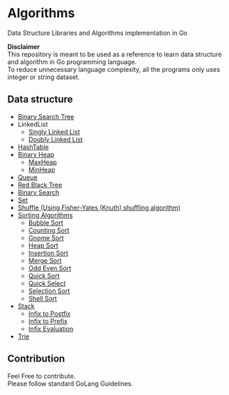 # Algorithms
Data Structure Libraries and Algorithms implementation in Go

**Disclaimer**<br />
This repository is meant to be used as a reference to learn data structure and
algorithm in Go programming language.<br />To reduce unnecessary language
complexity, all the programs only uses integer or string dataset.

## Data structure
* [Binary Search Tree](bst/)
* LinkedList
    * [Singly Linked List](linkedlist/)
    * [Doubly Linked List](doublylinkedlist/)
* [HashTable](hashtable/)
* [Binary Heap](heap/)
  * [MaxHeap](heap/maxheap)
  * [MinHeap](heap/minheap)
* [Queue](queue/)
* [Red Black Tree](redblacktree/)
* [Binary Search](search/)
* [Set](set/)
* [Shuffle (Using Fisher-Yates (Knuth) shuffling algorithm)](shuffle/)
* [Sorting Algorithms](sort/)
    * [Bubble Sort](sort/bubble.go)
    * [Counting Sort](sort/countingSort.go)
    * [Gnome Sort](sort/gnome.go)
    * [Heap Sort](sort/heap.go)
    * [Insertion Sort](sort/insertion.go)
    * [Merge Sort](sort/merge.go)
    * [Odd Even Sort](sort/oddeven.go)
    * [Quick Sort](sort/quick.go)
    * [Quick Select](sort/quickselect.go)
    * [Selection Sort](sort/selection.go)
    * [Shell Sort](sort/shell.go)
* [Stack](stack/)
    * [Infix to Postfix](stack/applications/infixtopostfix.go)
    * [Infix to Prefix](stack/applications/infixtoprefix.go)
    * [Infix Evaluation](stack/applications/infixevaluation.go)
* [Trie](trie/)

## Contribution
Feel Free to contribute.<br />
Please follow standard GoLang Guidelines.
